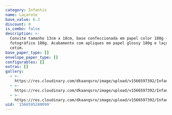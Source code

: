 ```yaml
---
category: Infantis
name: Laçarote
base_value: 6.3
discount: 0
is_combo: false
description: >-
  Convite tamanho 13cm x 18cm, base confeccionada em papel color 180g + glossy
  fotográfico 180g. Acabamento com apliques em papel glossy 180g e laço de
  cetim.
base_paper_type: []
envelope_paper_type: []
configurables: []
extras: []
gallery:
  - >-
    https://res.cloudinary.com/dkaanqsro/image/upload/v1566597392/Infantis/Convite_la%C3%A7arote_3_roicdo.jpg
  - >-
    https://res.cloudinary.com/dkaanqsro/image/upload/v1566597392/Infantis/Convite_la%C3%A7arote_1_dxohut.jpg
  - >-
    https://res.cloudinary.com/dkaanqsro/image/upload/v1566597392/Infantis/Convite_la%C3%A7arote_2_me0wsz.jpg
uid: '1566595240099'
---
```


